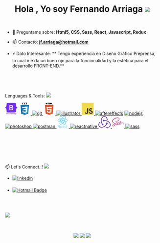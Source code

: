 <h1 align="center"><b>Hola , Yo soy Fernando Arriaga </b><img src="https://media.giphy.com/media/hvRJCLFzcasrR4ia7z/giphy.gif" width="35"></h1>

<br>

- 💬 Preguntame sobre:  **Html5, CSS, Sass, React, Javascript,  Redux**

- 📫 Contacto:  **jf.arriaga@hotmail.com**


- ⚡ Dato Interesante:  ** Tengo experiencia en Diseño Gráfico Preprensa, lo cual me da un buen ojo para la funcionalidad y la estética para el desarrollo FRONT-END.**


<br>
<br>
<br>
<p>Lenguages & Tools: <img src="https://user-images.githubusercontent.com/73097560/115834477-dbab4500-a447-11eb-908a-139a6edaec5c.gif"></p>
<p align="left">  
<a href="https://getbootstrap.com" target="_blank"> 
	<img src="https://raw.githubusercontent.com/devicons/devicon/master/icons/bootstrap/bootstrap-plain-wordmark.svg" alt="bootstrap" width="40" height="40"/></a> 
 <a href="https://www.w3schools.com/css/" target="_blank">
	 <img src="https://raw.githubusercontent.com/devicons/devicon/master/icons/css3/css3-original-wordmark.svg" alt="css3" width="40" height="40"/> </a> 
     <a href="https://git-scm.com/" target="_blank">
	     <img src="https://www.vectorlogo.zone/logos/git-scm/git-scm-icon.svg" alt="git" width="40" height="40"/> </a> 
      <a href="https://www.w3.org/html/" target="_blank"> 
	      <img src="https://raw.githubusercontent.com/devicons/devicon/master/icons/html5/html5-original-wordmark.svg" alt="html5" width="40" height="40"/> </a>
       <a href="https://www.adobe.com/in/products/illustrator.html" target="_blank"> 
	       <img src="https://www.vectorlogo.zone/logos/adobe_illustrator/adobe_illustrator-icon.svg" alt="illustrator" width="40" height="40"/> </a>
  <a href="https://developer.mozilla.org/en-US/docs/Web/JavaScript" target="_blank"> 
	  <img src="https://raw.githubusercontent.com/devicons/devicon/master/icons/javascript/javascript-original.svg" alt="javascript" width="40" height="40"/> </a>
     <a href="https://www.adobe.com/mx/products/aftereffects.html" target="_blank">
     	<img src="https://cdn.worldvectorlogo.com/logos/after-effects-1.svg" alt="aftereffects" width="40" height="40"/></a>
	<a href="https://nodejs.org" target="_blank"> 
	     <img src="https://cdn.worldvectorlogo.com/logos/nodejs-3.svg" alt="nodejs" width="40" height="40"/> </a>
      <a href="https://www.photoshop.com/en" target="_blank"> 
	      <img src="https://cdn.worldvectorlogo.com/logos/adobe-photoshop-2.svg" alt="photoshop" width="40" height="40"/> </a>
	<a href="https://postman.com" target="_blank"> 
		<img src="https://www.vectorlogo.zone/logos/getpostman/getpostman-icon.svg" alt="postman" width="40" height="40"/> </a> 
  <a href="https://reactjs.org/" target="_blank"> 
	  <img src="https://raw.githubusercontent.com/devicons/devicon/master/icons/react/react-original-wordmark.svg" alt="react" width="40" height="40"/> </a> 
   <a href="https://reactnative.dev/" target="_blank"> 
	   <img src="https://reactnative.dev/img/header_logo.svg" alt="reactnative" width="40" height="40"/> </a> 
    <a href="https://redux.js.org" target="_blank"> 
	    <img src="https://raw.githubusercontent.com/devicons/devicon/master/icons/redux/redux-original.svg" alt="redux" width="40" height="40"/> </a>
     <a href="https://sass-lang.com" target="_blank"> 
	     <img src="https://raw.githubusercontent.com/devicons/devicon/master/icons/sass/sass-original.svg" alt="sass" width="40" height="40"/> </a> 
	<a href="https://www.typescriptlang.org/" target="_blank">
		<img src="https://cdn.worldvectorlogo.com/logos/typescript.svg" alt="sass" width="40" height="40"/>
	</a>
</p>
<br>
<br>
<br>

</div>
<br>
<br>
<p>📫 Let's Connect..! <img src="https://user-images.githubusercontent.com/73097560/115834477-dbab4500-a447-11eb-908a-139a6edaec5c.gif"></p>

<div align='left'>

<ul>

<li>
<a href="https://www.linkedin.com/in/fernandoarriagan/" target="_blank">
<img src="https://img.shields.io/badge/linkedin:  fernandoarriagan-%2300acee.svg?color=405DE6&style=for-the-badge&logo=linkedin&logoColor=white" alt=linkedin style="margin-bottom: 5px;"/>
</a>
</li>

<br>

<li>
<a href="mailto:jf.arriagan@hotmail.com" target="_blank">
<img src="https://img.shields.io/badge/Hotmail:%20fernandoarriaga-%230078D4.svg?style=for-the-badge&logo=microsoft-outlook&logoColor=white" alt="Hotmail Badge" />
</a>
</li>
	
</ul>

<br>
<br>
<br>
<img src="https://user-images.githubusercontent.com/73097560/115834477-dbab4500-a447-11eb-908a-139a6edaec5c.gif">
<br>
<br>
<br>

<div align='center'>



<p align = "center">
  <img src = "https://github-readme-stats.vercel.app/api?username=FernandoArriagaN&theme=tokyonight&show_icons=true&hide_border=true&count_private=true">
  <img src = "https://github-readme-streak-stats.herokuapp.com/?user=FernandoArriagaN&theme=tokyonight&hide_border=true">
  <img src = "https://github-readme-stats.vercel.app/api/top-langs/?username=FernandoArriagaN&theme=tokyonight&show_icons=true&hide_border=true&layout=compact">
</p>


  
